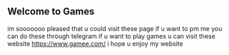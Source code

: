 ## Welcome to Games 
im sooooooo pleased that u could visit these page
if u want to pm me you can do these through telegram
if u want to play games u can visit these website https://www.gamee.com/
i hope u enjoy my website
